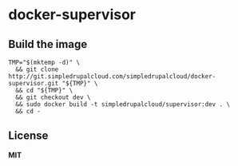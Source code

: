 # docker-supervisor

## Build the image

    TMP="$(mktemp -d)" \
      && git clone http://git.simpledrupalcloud.com/simpledrupalcloud/docker-supervisor.git "${TMP}" \
      && cd "${TMP}" \
      && git checkout dev \
      && sudo docker build -t simpledrupalcloud/supervisor:dev . \
      && cd -

## License

**MIT**
